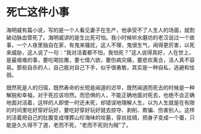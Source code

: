 # 死亡这件小事

海明威有篇小说，写的是一个人看见妻子在生产，他承受不了人生人的场面，就割破动脉血管死了。海明威讲的是生比死可怕。我小时候听水磨坊的老汉说过一个故事，一个人夜里独自在家，有鬼来骚扰，这人不理，鬼很生气，闹得更厉害，以死来威胁，这人说了一句：“我对活着都不怕，我怕死？”这人说得真好，人在世上，是最艰难的事，要吃喝拉撒，要七情六欲，要伤病灾痛，要悲欢离合，活人真不容易。那些自杀的人，自己能对自己下手，似乎很勇敢，其实是一种自私，逃避和怯弱。 

既然死是人的归宿，既然寿命的长短是闻道的迟早，既然闻道而死去的时候是一种解脱和幸福，对于死应该坦然。而恐惧的人，不能正确地面对死去，也绝不会正确地面对活着，这样的人即使一时还未死，却错误地理解人生，以为人生就是在有限的时间里吃好穿好玩好，要吃好穿好玩好就去掠夺、剥削、欺骗、伤害别人。这样的活着把自己的肚腹变成埋葬山珍海味的坟墓，穿丝挂绸，把身子变成一个蚕，只能是久久得不了道，老而不死，“老而不死则为贼”了。